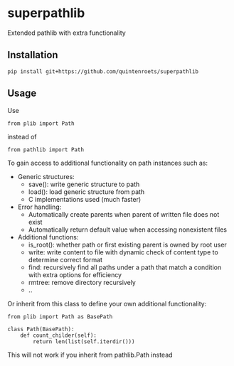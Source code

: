 # superpathlib
Extended pathlib with extra functionality

## Installation

```shell
pip install git+https://github.com/quintenroets/superpathlib
```

## Usage
Use 

```shell
from plib import Path
```
instead of

```shell
from pathlib import Path
```

To gain access to additional functionality on path instances such as:
* Generic structures:
    * save(): write generic structure to path
    * load(): load generic structure from path
    * C implementations used (much faster)
* Error handling:
    * Automatically create parents when parent of written file does not exist
    * Automatically return default value when accessing nonexistent files
* Additional functions:
    * is_root(): whether path or first existing parent is owned by root user
    * write: write content to file with dynamic check of content type to determine correct format
    * find: recursively find all paths under a path that match a condition with extra options for efficiency
    * rmtree: remove directory recursively
    * ..

Or inherit from this class to define your own additional functionality:

```shell
from plib import Path as BasePath

class Path(BasePath):
    def count_childer(self):
        return len(list(self.iterdir()))
```

This will not work if you inherit from pathlib.Path instead
